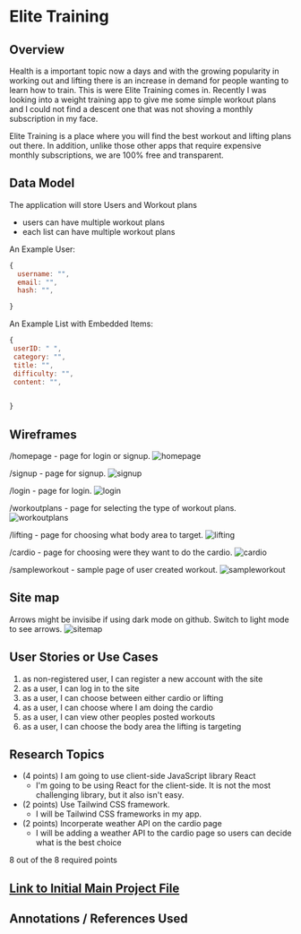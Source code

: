 

# Elite Training

## Overview



Health is a important topic now a days and with the growing popularity in working out and lifting there is an increase in demand for people wanting to learn how to train. This is were Elite Training comes in. Recently I was looking into a weight training app to give me some simple workout plans and I could not find a descent one that was not shoving a monthly subscription in my face. 

Elite Training is a place where you will find the best workout and lifting plans out there. In addition, unlike those other apps that require expensive monthly subscriptions, we are 100% free and transparent.


## Data Model


The application will store Users and Workout plans

* users can have multiple workout plans 
* each list can have multiple workout plans


An Example User:

```javascript
{
  username: "",
  email: "",
  hash: "",

}
```

An Example List with Embedded Items:

```javascript
{
 userID: " ",
 category: "",
 title: "",
 difficulty: "",
 content: "",
 

}
```


## Wireframes



/homepage - page for login or signup.
![homepage](documentation/homepage.png)
<br />

/signup - page for signup.
![signup](documentation/signup.png)
<br />

/login - page for login.
![login](documentation/login.png)
<br />

/workoutplans - page for selecting the type of workout plans.
![workoutplans](documentation/workoutplans.png)
<br />

/lifting - page for choosing what body area to target.
![lifting](documentation/lifting.png)
<br />

/cardio - page for choosing were they want to do the cardio.
![cardio](documentation/cardio.png)
<br />

/sampleworkout - sample page of user created workout.
![sampleworkout](documentation/sampleworkout.png)

## Site map
Arrows might be invisibe if using dark mode on github. Switch to light mode to see arrows. 
![sitemap](documentation/sitemap.png)



## User Stories or Use Cases



1. as non-registered user, I can register a new account with the site
2. as a user, I can log in to the site
3. as a user, I can choose between either cardio or lifting
4. as a user, I can choose where I am doing the cardio
5. as a user, I can view other peoples posted workouts
6. as a user, I can choose the body area the lifting is targeting

## Research Topics


* (4 points) I am going to use client-side JavaScript library React
    * I'm going to be using React for the client-side. It is not the most challenging library, but it also isn't easy.
* (2 points) Use Tailwind CSS framework.
    * I will be Tailwind CSS frameworks in my app.
* (2 points) Incorperate weather API on the cardio page
    * I will be adding a weather API to the cardio page so users can decide what is the best choice

8 out of the 8 required points


## [Link to Initial Main Project File](app.js) 

## Annotations / References Used

